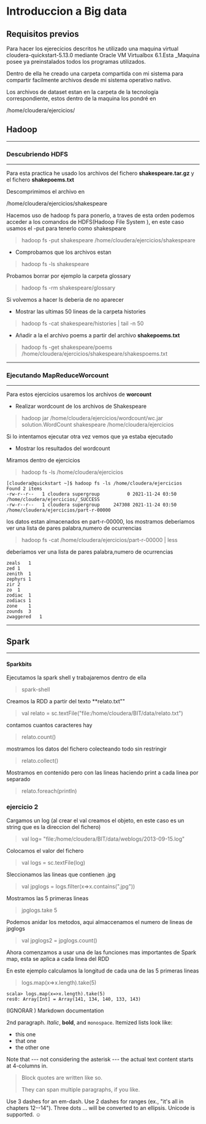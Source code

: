 # Introduccion a Big data

## Requisitos previos 

Para hacer los ejerecicios descritos he utilizado una maquina virtual cloudera-quickstart-5.13.0 mediante Oracle VM Virtualbox 6.1.Esta _Maquina posee ya preinstalados todos los programas utilizados.

Dentro de ella he creado una carpeta compartida con mi sistema para compartir facilmente archivos desde mi sistema operativo nativo.

Los archivos de dataset estan en la carpeta de la tecnología correspondiente, estos dentro de la maquina los pondré en

/home/cloudera/ejercicios/



## Hadoop

---
### Descubriendo HDFS

---

Para esta practica he usado los archivos del fichero **shakespeare.tar.gz** y el fichero **shakepoems.txt**

Descomprimimos el archivo en 

/home/cloudera/ejercicios/shakespeare

Hacemos uso de hadoop fs para ponerlo, a traves de esta orden podemos acceder a los comandos de HDFS(Hadoop File System ), en este caso usamos el -put para tenerlo como shakespeare

> hadoop fs -put shakespeare /home/cloudera/ejercicios/shakespeare

 * Comprobamos que los archivos estan 

 >  hadoop fs -ls shakespeare

Probamos borrar por ejemplo la carpeta glossary

> hadoop fs -rm shakespeare/glossary

Si volvemos a hacer ls deberia de no aparecer

* Mostrar las ultimas 50 lineas de la carpeta histories

> hadoop fs -cat shakespeare/histories | tail -n 50

* Añadir a la el archivo poems a partir del archivo **shakepoems.txt**

> hadoop fs -get shakespeare/poems /home/cloudera/ejercicios/shakespeare/shakespoems.txt
---
### Ejecutando MapReduceWorcount
---
Para estos ejercicios usaremos los archivos de **worcount** 

* Realizar wordcount de los archivos de Shakespeare

> hadoop jar /home/cloudera/ejercicios/wordcount/wc.jar solution.WordCount shakespeare /home/cloudera/ejercicios

Si lo intentamos ejecutar otra vez vemos que ya estaba ejecutado
* Mostrar los resultados del wordcount

Miramos dentro de ejercicios
> hadoop fs -ls /home/cloudera/ejercicios


    [cloudera@quickstart ~]$ hadoop fs -ls /home/cloudera/ejercicios
    Found 2 items
    -rw-r--r--   1 cloudera supergroup          0 2021-11-24 03:50 /home/cloudera/ejercicios/_SUCCESS
    -rw-r--r--   1 cloudera supergroup     247308 2021-11-24 03:50 /home/cloudera/ejercicios/part-r-00000
      
los datos estan almacenados en part-r-00000, los mostramos 
deberiamos ver una lista de pares palabra,numero de ocurrencias

>  hadoop fs -cat /home/cloudera/ejercicios/part-r-00000 | less

deberiamos ver una lista de pares palabra,numero de ocurrencias

    zeals	1
    zed	1
    zenith	1
    zephyrs	1
    zir	2
    zo	1
    zodiac	1
    zodiacs	1
    zone	1
    zounds	3
    zwaggered	1


---------------

## Spark

-----
#### Sparkbits


Ejecutamos la spark shell y trabajaremos dentro de ella

>spark-shell

Creamos la RDD a partir del texto **relato.txt""

> val  relato = sc.textFile("file:/home/cloudera/BIT/data/relato.txt")

contamos cuantos caracteres hay

>relato.count()

mostramos los datos del fichero colecteando todo sin restringir

>relato.collect()

Mostramos en contenido pero con las lineas haciendo print a cada linea por separado

>relato.foreach(println)

### ejercicio 2
Cargamos un log (al crear el val creamos el objeto, en este caso es un string que es la direccion del fichero)

>val log= "file:/home/cloudera/BIT/data/weblogs/2013-09-15.log"

Colocamos el valor del fichero

> val logs = sc.textFile(log)

Sleccionamos las lineas que contienen .jpg

>val jpglogs = logs.filter(x=>x.contains(".jpg"))

Mostramos las 5 primeras lineas

>jpglogs.take 5

Podemos anidar los metodos, aqui almaccenamos el numero de lineas de jpglogs

>val jpglogs2 = jpglogs.count()

Ahora comenzamos a usar una de las funciones mas importantes de Spark map,  esta se aplica a cada linea del RDD

En este ejemplo calculamos la longitud de cada una de las 5 primeras lineas

>logs.map(x=>x.length).take(5)

    scala> logs.map(x=>x.length).take(5)
    res0: Array[Int] = Array(141, 134, 140, 133, 143)


(IGNORAR )
Markdown documentation

2nd paragraph. *Italic*, **bold**, and `monospace`. Itemized lists
look like:

  * this one
  * that one
  * the other one

Note that --- not considering the asterisk --- the actual text
content starts at 4-columns in.

> Block quotes are
> written like so.
>
> They can span multiple paragraphs,
> if you like.

Use 3 dashes for an em-dash. Use 2 dashes for ranges (ex., "it's all
in chapters 12--14"). Three dots ... will be converted to an ellipsis.
Unicode is supported. ☺




